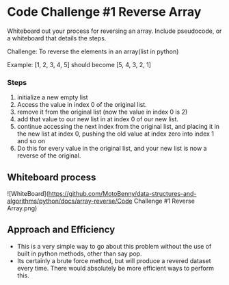 # Code Challenge #1 Reverse Array

  Whiteboard out your process for reversing an array. Include pseudocode,
  or a whiteboard that details the steps.

Challenge: To reverse the elements in an array(list in python)

Example: [1, 2, 3, 4, 5] should become [5, 4, 3, 2, 1]

### Steps
1) initialize a new empty list
2) Access the value in index 0 of the original list.
3) remove it from the original list (now the value in index 0 is 2)
4) add that value to our new list in at index 0 of our new list.
5) continue accessing the next index from the original list,
and placing it in the new list at index 0, pushing the old value at index zero into index 1 and so on
6) Do this for every value in the original list, and your new list is now a reverse of the original.


## Whiteboard process
![WhiteBoard](https://github.com/MotoBenny/data-structures-and-algorithms/python/docs/array-reverse/Code Challenge #1 Reverse Array.png)


## Approach and Efficiency
- This is a very simple way to go about this problem without the use of built in python methods, other than say pop.
- Its certainly a brute force method, but will produce a revered dataset every time. There would absolutely be more
efficient ways to perform this.
